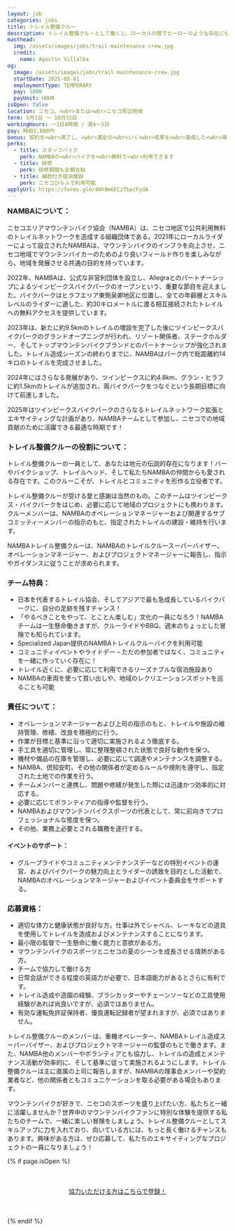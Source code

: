```yaml
---
layout: job
categories: jobs
title: トレイル整備クルー
description: トレイル整備クルーとして働くと、ローカルの間でヒーローのような存在になります。バーやバイクショップ、トレイルの入口などで、私たちNAMBAチームから愛されることでしょう。私たちは一緒になって、トレイルやコミュニティをより良くするために頑張っています。
masthead:
  img: /assets/images/jobs/trail-maintenance-crew.jpg
  credit:
    name: Agustin Villalba
og:
  image: /assets/images/jobs/trail-maintenance-crew.jpg
  startDate: 2025-05-01
  employmentType: TEMPORARY
  pay: 1800
  payUnit: HOUR
isOpen: false
location: ニセコ、<wbr>または<wbr>ニセコ周辺地域
term: 5月1日 ～ 10月31日
workingHours: 一1日8時間 / 週4～5日
pay: 時給1,800円
bonus: 契約を<wbr>満了し、<wbr>満足の<wbr>いく<wbr>成果を<wbr>達成した<wbr>場合、<wbr>円50,000の<wbr>成果ボーナス支給
perks:
  - title: スタッフバイク
    perk: NAMBAの<wbr>バイクを<wbr>無料で<wbr>利用できます
  - title: 研修
    perk: 研修期間も全額支給
  - title: 補助付き宿泊施設
    perk: ニセコひらふで利用可能
applyUrl: https://forms.gle/4bh9m6ECzTbpcFydA
---
```

<h3 style="margin-top:0;" id="about-namba">NAMBAに<wbr>ついて<wbr>：</h3>

ニセコエリアマウンテンバイク協会<wbr>（NAMBA）は、<wbr>ニセコ地区で<wbr>公共利用無料の<wbr>トレイルネットワークを<wbr>造成する<wbr>組織団体である。<wbr>2021年に<wbr>ローカルライダーに<wbr>よって<wbr>設立された<wbr>NAMBAは、<wbr>マウンテンバイクの<wbr>インフラを<wbr>向上させ、<wbr>ニセコ地域で<wbr>マウンテンバイカーの<wbr>ためのより<wbr>良い<wbr>フィールド作りを<wbr>楽しみながら、<wbr> 地域を<wbr>発展させる<wbr>共通の<wbr>目的を<wbr>持っています。

2022年、<wbr>NAMBAは、<wbr>公式な<wbr>非営利団体を<wbr>設立し、<wbr>Allegraとの<wbr>パートナーシップに<wbr>よる<wbr>ツインピークスバイクパークの<wbr>オープンと<wbr>いう、<wbr>重要な<wbr>節目を<wbr>迎えました。<wbr>バイクパークは<wbr>ヒラフエリア東側泉卿地区に<wbr>位置し、<wbr>全ての<wbr>年齢層と<wbr>スキルレベルの<wbr>ライダーに<wbr>適した、<wbr>約30キロメートルに<wbr>渡る<wbr>相互接続された<wbr>トレイルへの<wbr>無料アクセスを<wbr>提供しています。

2023年は、<wbr>新たに<wbr>約9.5kmの<wbr>トレイルの<wbr>増設を<wbr>完了した<wbr>後に<wbr>ツインピークスバイクパークの<wbr>グランドオープニングが<wbr>行われ、<wbr>リゾート関係者、<wbr>ステークホルダー、<wbr>そして<wbr>トップマウンテンバイクブランドとの<wbr>パートナーシップが<wbr>強化されました。<wbr>トレイル造成シーズンの<wbr>終わりまでに、<wbr>NAMBAは<wbr>パーク内で<wbr>総距離約14キロの<wbr>トレイルを<wbr>完成させました。

2024年には<wbr>さらなる<wbr>発展が<wbr>あり、<wbr>ツインピークスに<wbr>約4.8km、<wbr>グラン・ヒラフに<wbr>約1.5kmの<wbr>トレイルが<wbr>追加され、<wbr>両バイクパークを<wbr>つなぐと<wbr>いう<wbr>長期目標に<wbr>向けて<wbr>前進しました。

2025年は<wbr>ツインピークスバイクパークの<wbr>さらなる<wbr>トレイルネットワーク拡張と<wbr>エキサイティングな<wbr>計画が<wbr>あり、<wbr>NAMBAチームと<wbr>して<wbr>参加し、<wbr>ニセコでの<wbr>地域貢献の<wbr>ために<wbr>活躍できる<wbr>最適な<wbr>時期です！

### トレイル整備クルーの<wbr>役割に<wbr>ついて<wbr>：

トレイル整備クルーの<wbr>一員と<wbr>して、<wbr>あなたは<wbr>地元の<wbr>伝説的存在に<wbr>なります！<wbr>バーや<wbr>バイクショップ、<wbr>トレイルヘッド、<wbr>そして<wbr>私たちNAMBAの<wbr>仲間からも<wbr>愛される<wbr>存在です。<wbr>この<wbr>クルーこそが、<wbr>トレイルと<wbr>コミュニティを<wbr>形作る<wbr>立役者です。

トレイル整備クルーが<wbr>受ける<wbr>愛と<wbr>感謝は<wbr>当然の<wbr>もの。<wbr>この<wbr>チームは<wbr>ツインピークス・バイクパークを<wbr>はじめ、<wbr>必要に<wbr>応じて<wbr>地域の<wbr>プロジェクトにも<wbr>携わります。<wbr>クルーメンバーは、<wbr>NAMBAの<wbr>オペレーションマネージャーおよび関連する<wbr>サブコミッティーメンバーの<wbr>指示のもと、<wbr>指定された<wbr>トレイルの<wbr>建設・維持を<wbr>行います。

NAMBAトレイル整備クルーは、<wbr>NAMBAの<wbr>トレイルクルースーパーバイザー、<wbr>オペレーションマネージャー、<wbr>およびプロジェクトマネージャーに<wbr>報告し、<wbr>指示や<wbr>ガイダンスに<wbr>従うことが<wbr>求められます。

### チーム特典：

- 日本を<wbr>代表する<wbr>トレイル協会、<wbr>そして<wbr>アジアで<wbr>最も<wbr>急成長している<wbr>バイクパークに、<wbr>自分の<wbr>足跡を<wbr>残すチャンス！
- 「やるべき<wbr>ことを<wbr>やって、<wbr>とことん楽しむ」文化の<wbr>一員に<wbr>なろう！<wbr>NAMBAチームは<wbr>一生懸命<wbr>働きますが、<wbr>クルーライドや<wbr>BBQ、<wbr>週末の<wbr>ちょっと<wbr>した<wbr>冒険でも<wbr>知られています。
- Specialized Japan提供の<wbr>NAMBAトレイルクルーバイクを<wbr>利用可能
- コミュニティイベントや<wbr>ライドデー – ただの<wbr>参加者ではなく、<wbr>コミュニティを<wbr>一緒に<wbr>作っていく<wbr>存在に！
- トレイル近くに、<wbr>必要に<wbr>応じて<wbr>利用できる<wbr>リーズナブルな<wbr>宿泊施設あり
- NAMBAの<wbr>車両を<wbr>使って<wbr>買い出しや、<wbr>地域の<wbr>レクリエーションスポットを<wbr>巡る<wbr>ことも<wbr>可能

### 責任に<wbr>ついて<wbr>：

- オペレーションマネージャーおよび上司の<wbr>指示のもと、<wbr>トレイルや<wbr>施設の<wbr>維持管理、<wbr>修繕、<wbr>改良を<wbr>積極的に<wbr>行う。
- 作業が<wbr>目標と<wbr>基準に<wbr>沿って<wbr>適切に<wbr>実施されるよう<wbr>徹底する。
- 手工具を<wbr>適切に<wbr>管理し、<wbr>常に<wbr>整理整頓された<wbr>状態で<wbr>良好な<wbr>動作を<wbr>保つ。
- 機材や<wbr>備品の<wbr>在庫を<wbr>管理し、<wbr>必要に<wbr>応じて<wbr>調達や<wbr>メンテナンスを<wbr>調整する。
- NAMBA、<wbr>倶知安町、<wbr>その<wbr>他の<wbr>関係者が<wbr>定める<wbr>ルールや<wbr>規則を<wbr>遵守し、<wbr>指定された<wbr>土地での<wbr>作業を<wbr>行う。
- チームメンバーと<wbr>連携し、<wbr>問題や<wbr>修繕が<wbr>発生した<wbr>際には<wbr>迅速かつ効率的に<wbr>対応する。
- 必要に<wbr>応じて<wbr>ボランティアの<wbr>指導や<wbr>監督を<wbr>行う。
- NAMBAおよびマウンテンバイクスポーツの<wbr>代表と<wbr>して、<wbr>常に<wbr>前向きで<wbr>プロフェッショナルな<wbr>態度を<wbr>保つ。
- その<wbr>他、<wbr>業務上必要と<wbr>される<wbr>職務を<wbr>遂行する。

#### イベントの<wbr>サポート：

- グループライドや<wbr>コミュニティメンテナンスデーなどの<wbr>特別イベントの<wbr>運営、<wbr>および<wbr>バイクパークの<wbr>魅力向上と<wbr>ライダーの<wbr>誘致を<wbr>目的と<wbr>した<wbr>活動で、<wbr>NAMBAの<wbr>オペレーションマネージャーおよびイベント委員会を<wbr>サポートする。

### 応募資格：

- 適切な<wbr>体力と<wbr>健康状態が<wbr>良好な方。<wbr>仕事は<wbr>外で<wbr>シャベル、<wbr>レーキなどの<wbr>道具を<wbr>使用して<wbr>トレイルを<wbr>造成およびメンテナンスすることになります。
- 最小限の<wbr>監督で<wbr>一生懸命に<wbr>働く<wbr>能力と<wbr>意欲が<wbr>ある方。
- マウンテンバイクの<wbr>スポーツと<wbr>ニセコの<wbr>夏の<wbr>シーンを<wbr>成長させる<wbr>情熱が<wbr>ある方。
- チームで<wbr>協力して<wbr>働ける<wbr>方
- 日常会話が<wbr>できる<wbr>程度の<wbr>英語力が<wbr>必要で、<wbr>日本語能力が<wbr>あるとさらに<wbr>有利です。
- トレイル造成や<wbr>造園の<wbr>経験、<wbr>ブラシカッターや<wbr>チェーンソーなどの<wbr>工具使用経験が<wbr>あれば<wbr>尚良いですが、<wbr>必須では<wbr>ありません。
- 有効な<wbr>運転免許証保持者、<wbr>優良運転記録者が<wbr>望まれますが、<wbr>必須では<wbr>ありません。

トレイル整備クルーの<wbr>メンバーは、<wbr>重機オペレーター、<wbr>NAMBAトレイル造成スーパーバイザー、<wbr>およびプロジェクトマネージャーの<wbr>監督のもとで<wbr>働きます。<wbr>また、<wbr>NAMBA他の<wbr>メンバーや<wbr>ボランティアとも<wbr>協力し、<wbr>トレイルの<wbr>造成と<wbr>メンテナンス活動が<wbr>効率的に、<wbr>そして<wbr>基準に<wbr>従って<wbr>実施されるようにします。<wbr>トレイル整備クルーは<wbr>主に<wbr>直属の<wbr>上司に<wbr>報告しますが、<wbr>NAMBAの<wbr>理事会メンバーや<wbr>契約業者など、<wbr>他の<wbr>関係者とも<wbr>コミュニケーションを<wbr>取る<wbr>必要が<wbr>ある<wbr>場合も<wbr>あります。

マウンテンバイクが<wbr>好きで、<wbr>ニセコの<wbr>スポーツを<wbr>盛り上げたい方、<wbr>私たちと<wbr>一緒に<wbr>活躍しませんか？<wbr>世界中の<wbr>マウンテンバイクファンに<wbr>特別な<wbr>体験を<wbr>提供する<wbr>私たちの<wbr>チームで、<wbr>一緒に<wbr>楽しい<wbr>冒険を<wbr>しましょう。<wbr>トレイル整備クルーと<wbr>して<wbr>スキルアップに<wbr>力を<wbr>入れており、<wbr>向いている<wbr>方には、<wbr>もっと<wbr>長く<wbr>働ける<wbr>チャンスも<wbr>あります。<wbr>興味が<wbr>ある<wbr>方は、<wbr>ぜひ応募して、<wbr>私たちの<wbr>エキサイティングな<wbr>プロジェクトの<wbr>一員に<wbr>なりましょう！

{% if page.isOpen %}
<div style="text-align:center; margin:50px 0;">
  <a class="btn btn-primary" href="{{- page.applyUrl -}}" target="_blank">協力いただける<wbr>方は<wbr>こちらで<wbr>登録！</a>
</div>
{% endif %}

